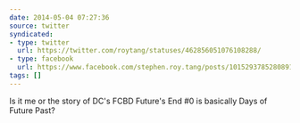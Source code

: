 ```yaml
---
date: 2014-05-04 07:27:36
source: twitter
syndicated:
- type: twitter
  url: https://twitter.com/roytang/statuses/462856051076108288/
- type: facebook
  url: https://www.facebook.com/stephen.roy.tang/posts/10152937852808912
tags: []
---
```


Is it me or the story of DC's FCBD Future's End #0 is basically Days of Future Past?